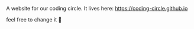 A website for our coding circle. It lives here: https://coding-circle.github.io

feel free to change it 👻
